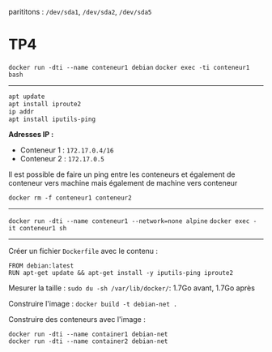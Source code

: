 parititons : `/dev/sda1`, `/dev/sda2`, `/dev/sda5`

# TP4

`docker run -dti --name conteneur1 debian`
`docker exec -ti conteneur1 bash`

---

```bash
apt update
apt install iproute2
ip addr
apt install iputils-ping
```

**Adresses IP :**
- Conteneur 1 : `172.17.0.4/16`
- Conteneur 2 : `172.17.0.5`

Il est possible de faire un ping entre les conteneurs et également de conteneur vers machine mais également de machine vers conteneur

`docker rm -f conteneur1 conteneur2`

---



`docker run -dti --name conteneur1 --network=none alpine`
`docker exec -it conteneur1 sh`

---

Créer un fichier `Dockerfile` avec le contenu :
```text
FROM debian:latest
RUN apt-get update && apt-get install -y iputils-ping iproute2
```

Mesurer la taille : `sudo du -sh /var/lib/docker/`: 1.7Go avant, 1.7Go après

Construire l'image  : `docker build -t debian-net .`

Construire des conteneurs avec l'image :
```shell
docker run -dti --name container1 debian-net
docker run -dti --name container2 debian-net
```